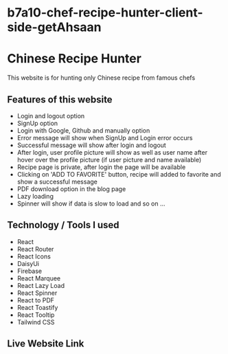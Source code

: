 # b7a10-chef-recipe-hunter-client-side-getAhsaan

# Chinese Recipe Hunter
This website is for hunting only Chinese recipe from famous chefs 

## Features of this website
* Login and logout option
* SignUp option
* Login with Google, Github and manually option
* Error message will show when SignUp and Login error occurs
* Successful message will show after login and logout
* After login, user profile picture will show as well as user name after hover over the profile picture (if user picture and name available) 
* Recipe page is private, after login the page will be available
* Clicking on 'ADD TO FAVORITE' button, recipe will added to favorite and show a successful message
* PDF download option in the blog page
* Lazy loading 
* Spinner will show if data is slow to load and so on ...

## Technology / Tools I used
* React
* React Router
* React Icons
* DaisyUi
* Firebase
* React Marquee
* React Lazy Load
* React Spinner
* React to PDF
* React Toastify
* React Tooltip
* Tailwind CSS

## Live Website Link
